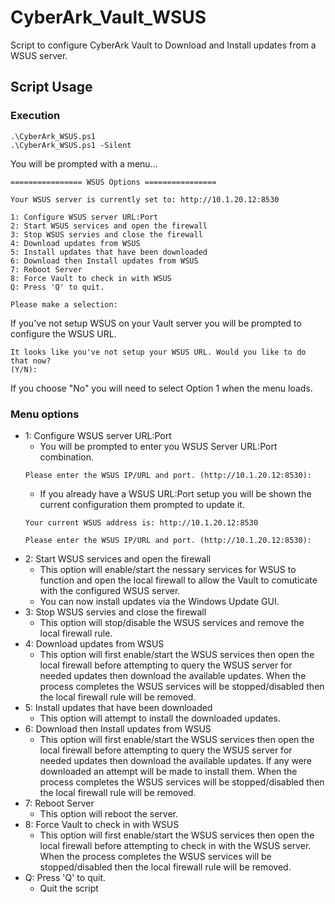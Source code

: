 # CyberArk_Vault_WSUS
Script to configure CyberArk Vault to Download and Install updates from a WSUS server.

## Script Usage
### Execution
```
.\CyberArk_WSUS.ps1
.\CyberArk_WSUS.ps1 -Silent
```

You will be prompted with a menu...
```
================ WSUS Options ================

Your WSUS server is currently set to: http://10.1.20.12:8530

1: Configure WSUS server URL:Port
2: Start WSUS services and open the firewall
3: Stop WSUS servies and close the firewall
4: Download updates from WSUS
5: Install updates that have been downloaded
6: Download then Install updates from WSUS
7: Reboot Server
8: Force Vault to check in with WSUS
Q: Press 'Q' to quit.

Please make a selection:
```

If you've not setup WSUS on your Vault server you will be prompted to configure the WSUS URL.
```
It looks like you've not setup your WSUS URL. Would you like to do that now?
(Y/N):
```

If you choose "No" you will need to select Option 1 when the menu loads.

### Menu options
* 1: Configure WSUS server URL:Port
    * You will be prompted to enter you WSUS Server URL:Port combination.
    ```
    Please enter the WSUS IP/URL and port. (http://10.1.20.12:8530):
    ```
    * If you already have a WSUS URL:Port setup you will be shown the current configuration them prompted to update it.
    ```
    Your current WSUS address is: http://10.1.20.12:8530

    Please enter the WSUS IP/URL and port. (http://10.1.20.12:8530):
    ```
* 2: Start WSUS services and open the firewall
    * This option will enable/start the nessary services for WSUS to function and open the local firewall to allow the Vault to comuticate with the configured WSUS server.
    * You can now install updates via the Windows Update GUI.
* 3: Stop WSUS servies and close the firewall
    * This option will stop/disable the WSUS services and remove the local firewall rule.
* 4: Download updates from WSUS
    * This option will first enable/start the WSUS services then open the local firewall before attempting to query the WSUS server for needed updates then download the available updates. When the process completes the WSUS services will be stopped/disabled then the local firewall rule will be removed.
* 5: Install updates that have been downloaded
    * This option will attempt to install the downloaded updates.
* 6: Download then Install updates from WSUS
    * This option will first enable/start the WSUS services then open the local firewall before attempting to query the WSUS server for needed updates then download the available updates. If any were downloaded an attempt will be made to install them. When the process completes the WSUS services will be stopped/disabled then the local firewall rule will be removed.
* 7: Reboot Server
    * This option will reboot the server.
* 8: Force Vault to check in with WSUS
    * This option will first enable/start the WSUS services then open the local firewall before attempting to check in with the WSUS server. When the process completes the WSUS services will be stopped/disabled then the local firewall rule will be removed.
* Q: Press 'Q' to quit.
    * Quit the script

